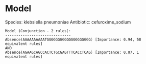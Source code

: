 
# Model

Species: klebsiella pneumoniae
Antibiotic: cefuroxime_sodium

```
Model (Conjunction - 2 rules):
------------------------------
Absence(AAAAAAAAAATGGGGGGGGGGGGGGGGGGGG) [Importance: 0.94, 58 equivalent rules]
AND
Absence(AGAAGCAGCCACTCTGCGAGTTTCACCTCAG) [Importance: 0.07, 1 equivalent rules]

```

